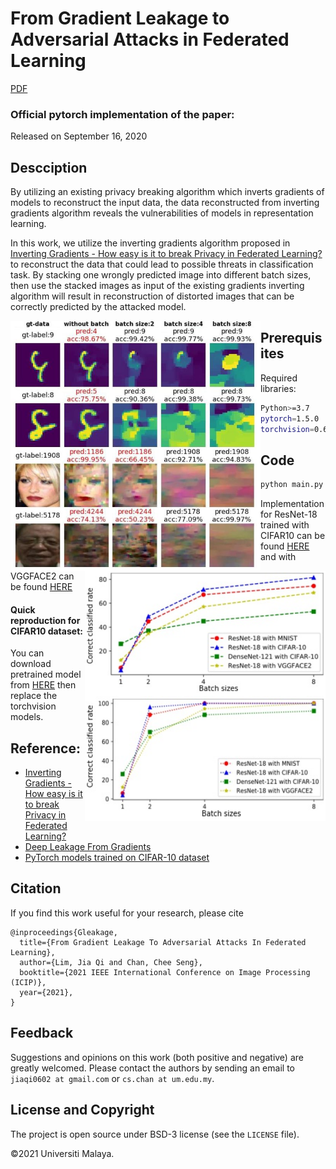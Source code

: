 # From Gradient Leakage to Adversarial Attacks in Federated Learning

[PDF](https://ieeexplore.ieee.org/document/9506589)

### Official pytorch implementation of the paper: 

Released on September 16, 2020

## Descciption

By utilizing an existing privacy
breaking algorithm which inverts gradients of models to reconstruct the input data, the data reconstructed from inverting gradients algorithm reveals the vulnerabilities of models in representation learning.

In this work, we utilize the inverting gradients algorithm proposed in [Inverting Gradients - How easy is it to break Privacy in Federated Learning?](https://arxiv.org/pdf/2003.14053.pdf) to reconstruct the data that could lead to possible threats in classification task. By stacking one wrongly predicted image into different batch sizes, then use the stacked images as input of the existing gradients inverting algorithm will result in reconstruction of distorted images that can be correctly predicted by the attacked model.

<p align="center">
  <img src="https://raw.githubusercontent.com/Jiaqi0602/adversarial-attack-from-leakage/main/image/rec_output.JPG" width="400" height="400" align="left"/>
  <img src="https://raw.githubusercontent.com/Jiaqi0602/adversarial-attack-from-leakage/main/image/graph1.jpg" height="200" width="385" align="right"/>
  <img src="https://raw.githubusercontent.com/Jiaqi0602/adversarial-attack-from-leakage/main/image/graph2.jpg" height="200" width="385" align="right"/>
</p>

## Prerequisites
Required libraries:
```bash
Python>=3.7
pytorch=1.5.0
torchvision=0.6.0
```
## Code
```python
python main.py --model "resnet18" --data "cifar10" stack_size 4 -ls 1001,770,123 --save True --gpu True
```

Implementation for ResNet-18 trained with CIFAR10 can be found [HERE](https://github.com/Jiaqi0602/adversarial-attack-from-leakage/blob/main/demo%20-%20CIFAR10.ipynb) and with VGGFACE2 can be found [HERE](https://github.com/Jiaqi0602/adversarial-attack-from-leakage/blob/main/demo%20-%20VGGFACE2.ipynb)

#### Quick reproduction for CIFAR10 dataset: 
You can download pretrained model from [HERE](https://github.com/huyvnphan/PyTorch_CIFAR10) then replace the torchvision models.


## Reference: 
- [Inverting Gradients - How easy is it to break Privacy in Federated Learning?](https://github.com/JonasGeiping/invertinggradients)
- [Deep Leakage From Gradients](https://github.com/mit-han-lab/dlg) 
- [PyTorch models trained on CIFAR-10 dataset](https://github.com/huyvnphan/PyTorch_CIFAR10)


## Citation
If you find this work useful for your research, please cite
```
@inproceedings{Gleakage,
  title={From Gradient Leakage To Adversarial Attacks In Federated Learning},
  author={Lim, Jia Qi and Chan, Chee Seng},
  booktitle={2021 IEEE International Conference on Image Processing (ICIP)},
  year={2021},
}
```

## Feedback
Suggestions and opinions on this work (both positive and negative) are greatly welcomed. Please contact the authors by sending an email to
`jiaqi0602 at gmail.com` or `cs.chan at um.edu.my`.

## License and Copyright
The project is open source under BSD-3 license (see the ``` LICENSE ``` file).

&#169;2021 Universiti Malaya.
